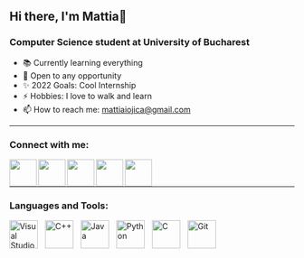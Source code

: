 ## Hi there, I'm Mattia👋


### Computer Science student at University of Bucharest

- 📚 Currently learning everything 
- 💬 Open to any opportunity
- ✨ 2022 Goals: Cool Internship
- ⚡ Hobbies: I love to walk and learn
- 📫 How to reach me: mattiaiojica@gmail.com

<hr>

### Connect with me:

<a href="https://linkedin.com/in/mattiaiojica"><img src="https://upload.wikimedia.org/wikipedia/commons/thumb/c/ca/LinkedIn_logo_initials.png/768px-LinkedIn_logo_initials.png" align="left" height="48" width="48" ></a>
<a href="https://instagram.com/mattia.iojica"><img src="https://upload.wikimedia.org/wikipedia/commons/thumb/e/e7/Instagram_logo_2016.svg/768px-Instagram_logo_2016.svg.png" align="left" height="48" width="48" ></a>
<a href="https://twitter.com/mattiaiojica"><img src="https://raw.githubusercontent.com/jmnote/z-icons/master/svg/twitter.svg" align="left" height="48" width="48" ></a>
<a href="https://facebook.com/mattia.iojica"><img src="https://raw.githubusercontent.com/jmnote/z-icons/master/svg/facebook.svg" align="left" height="48" width="48" ></a>
<a href="https://github.com/mattiaiojica"><img src="https://raw.githubusercontent.com/jmnote/z-icons/master/svg/github.svg" align="left" height="48" width="48" ></a>

<br/>
<br/>
<hr>

### Languages and Tools:

<img align="left" alt="Visual Studio Code" width="50px" src="https://cdn.jsdelivr.net/gh/devicons/devicon/icons/vscode/vscode-original.svg" style="padding-right:10px;" />
<img align="left" alt="C++" width="50px" src="https://upload.wikimedia.org/wikipedia/commons/thumb/1/18/ISO_C%2B%2B_Logo.svg/1200px-ISO_C%2B%2B_Logo.svg.png" style="padding-right:10px;" />
<img align="left" alt="Java" width="50px" src="https://cdn.jsdelivr.net/gh/devicons/devicon/icons/java/java-original.svg" style="padding-right:10px;" />
<img align="left" alt="Python" width="50px" src="https://cdn.jsdelivr.net/gh/devicons/devicon/icons/python/python-original.svg" style="padding-right:10px;" />
<img align="left" alt="C" width="50px" src="https://cdn.jsdelivr.net/gh/devicons/devicon/icons/c/c-original.svg" style="padding-right:10px;" />
<img align="left" alt="Git" width="50px" src="https://cdn.jsdelivr.net/gh/devicons/devicon/icons/git/git-original.svg" style="padding-right:10px;" />

<br/>
<br/>

<!-- ### <h3 align="left">GitHub Stats</h3>

<a href="">
  <img align="centre" src="https://github-readme-stats.vercel.app/api?username=mattiaiojica&show_icons=true&hide_border=false&title_color=BFFFF0&icon_color=FFE400&bg_color=09131B&text_color=ffffff&border_color=0c1a25" />
<a /> -->



[twitter]: https://twitter.com/mattiaiojica
[youtube]: https://www.youtube.com/channel/UC6LHsSysDj9roT6piUbGCmQ
[instagram]: https://instagram.com/mattia.iojica
[linkedin]: https://linkedin.com/in/mattiaiojica
[facebook]: https://www.facebook.com/mattia.iojica/
[github]: https://github.com/in/mattiaiojica
